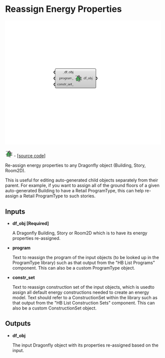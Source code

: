 # Reassign Energy Properties

![](../../.gitbook/assets/Reassign_Energy_Properties.png)

![](../../.gitbook/assets/Reassign_Energy_Properties%20%281%29.png) - [\[source code\]](https://github.com/ladybug-tools/dragonfly-grasshopper/blob/master/dragonfly_grasshopper/src//DF%20Reassign%20Energy%20Properties.py)

Re-assign energy properties to any Dragonfly object \(Building, Story, Room2D\).

This is useful for editing auto-generated child objects separately from their parent. For example, if you want to assign all of the ground floors of a given auto-generated Building to have a Retail ProgramType, this can help re-assign a Retail ProgramType to such stories.

## Inputs

* **df\_obj \[Required\]**

  A Dragonfly Building, Story or Room2D which is to have its energy properties re-assigned. 

* **program**

  Text to reassign the program of the input objects \(to be looked up in the ProgramType library\) such as that output from the "HB List Programs" component. This can also be a custom ProgramType object. 

* **constr\_set**

  Text to reassign construction set of the input objects, which is usedto assign all default energy constructions needed to create an energy model. Text should refer to a ConstructionSet within the library such as that output from the "HB List Construction Sets" component. This can also be a custom ConstructionSet object. 

## Outputs

* **df\_obj**

  The input Dragonfly object with its properties re-assigned based on the input. 

